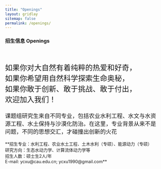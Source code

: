 ```yaml
---
title: "Openings"
layout: gridlay
sitemap: false
permalink: /openings/
---
```


### 招生信息 Openings
<br>
<p style="color :var(--caured3); font-size: 1.5rem;">
如果你对大自然有着纯粹的热爱和好奇，<br>
如果你希望用自然科学探索生命奥秘，<br>
如果你敢于创新、敢于挑战、敢于付出，<br>
欢迎加入我们！<br>
</p>
<p style="color :var(--causmartblue); font-size: 1.15rem;">
课题组研究生来自不同专业，包括农业水利工程、水文与水资源工程、水土保持与沙漠化防治。在这里，专业背景从来不是问题，不同的思想交汇，才碰撞出创新的火花<br>
</p>
<div class="jumbotron">
 **招生专业：水利工程、农业水土工程、土木水利（专硕）、能源动力（专硕）<br> 研究方向：生态水动力学、计算流体动力学等<br> 招生人数：硕士生2人/年<br> E-mail: ycxu@cau.edu.cn; ycxu1990@gmail.com**
</div>

